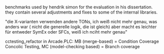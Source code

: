 benchmarks used by hendrik simon for the evaluation in his dissertation. they contain several adjustments and fixes to some of the internal libraries.

 "die X-varianten verwenden andere TONs, ich weiß nicht mehr genau, was anders war ( nicht die generelle logik, die ist gleich) aber macht es leichter für entweder SymEx oder SFCs, weiß ich nciht mehr genau"
 
 cctesting_refactor in Arcade.PLC: MB (merge-based) = Condition Coverage Concolic Testing, MC (model-checking based) = Branch coverage
